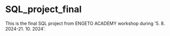 # SQL_project_final
This is the final SQL project from ENGETO ACADEMY workshop during '5. 8. 2024-21. 10. 2024'. 
